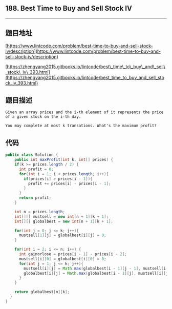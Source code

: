 ## 188. Best Time to Buy and Sell Stock IV

----
## 题目地址

[https://www.lintcode.com/problem/best-time-to-buy-and-sell-stock-iv/description](https://www.lintcode.com/problem/best-time-to-buy-and-sell-stock-iv/description)

[https://zhengyang2015.gitbooks.io/lintcode/best\_time\_to\_buy\_and\_sell\_stock\_iv\_393.html](https://zhengyang2015.gitbooks.io/lintcode/best_time_to_buy_and_sell_stock_iv_393.html)

## 题目描述

```text
Given an array prices and the i-th element of it represents the price of a given stock on the i-th day.

You may complete at most k transations. What's the maximum profit?
```

## 代码

```java
public class Solution {
    public int maxProfit(int k, int[] prices) {
    if(k >= prices.length / 2) {
      int profit = 0;
      for(int i = 1; i < prices.length; i++){
        if(prices[i] > prices[i - 1]){
          profit += prices[i] - prices[i - 1];
        }
      }
      return profit;
    }

    int n = prices.length;
    int[][] mustsell = new int[n + 1][k + 1];
    int[][] globalbest = new int[n + 1][k + 1];

    for(int j = 0; j <= k; j++){
      mustsell[1][j] = globalbest[i][j] = 0;
    }

    for(int i = 2; i <= n; i++) {
      int gainorlose = prices[i - 1] - prices[i - 2];
      mustsell[i][0] = globalbest[i][0] = 0;
      for(int j = 1; j <= k; j++){
        mustsell[i][j] = Math.max(globalbest[i - 1][j - 1], mustsell[i - 1][j]) + gainorlose;
        globalbest[i][j] = Math.max(globalbest[i - 1][j], mustsell[i][j]);
      }
    }

    return globalbest[n][k];
  }
}
```

